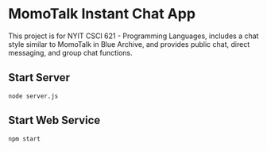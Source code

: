 # MomoTalk Instant Chat App

This project is for NYIT CSCI 621 - Programming Languages, includes a chat style similar to MomoTalk in Blue Archive, and provides public chat, direct messaging, and group chat functions.

## Start Server

`node server.js`

## Start Web Service

`npm start`
